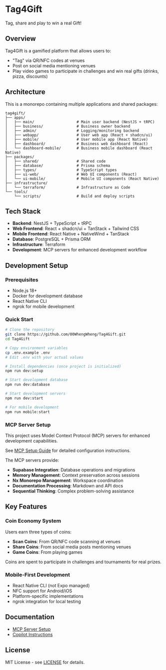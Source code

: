 # Tag4Gift
Tag, share and play to win a real Gift!

## Overview
Tag4Gift is a gamified platform that allows users to:
- "Tag" via QR/NFC codes at venues
- Post on social media mentioning venues  
- Play video games to participate in challenges and win real gifts (drinks, pizza, discounts)

## Architecture
This is a monorepo containing multiple applications and shared packages:

```
tag4gift/
├── apps/
│   ├── main/                   # Main user backend (NestJS + tRPC)
│   ├── business/               # Business owner backend
│   ├── admin/                  # Logging/monitoring backend
│   ├── webapp/                 # User web app (React + shadcn/ui)
│   ├── mobile/                 # User mobile app (React Native)
│   ├── dashboard/              # Business web dashboard (React)
│   └── dashboard-mobile/       # Business mobile dashboard (React Native)
├── packages/
│   ├── shared/                 # Shared code
│   ├── database/               # Prisma schema
│   ├── types/                  # TypeScript types
│   ├── ui-web/                 # Web UI components (React)
│   └── ui-mobile/              # Mobile UI components (React Native)
├── infrastructure/
│   └── terraform/              # Infrastructure as Code
└── tools/
    └── scripts/                # Build and deploy scripts
```

## Tech Stack
- **Backend**: NestJS + TypeScript + tRPC
- **Web Frontend**: React + shadcn/ui + TanStack + Tailwind CSS
- **Mobile Frontend**: React Native + NativeWind + TanStack
- **Database**: PostgreSQL + Prisma ORM
- **Infrastructure**: Terraform
- **Development**: MCP servers for enhanced development workflow

## Development Setup

### Prerequisites
- Node.js 18+
- Docker for development database
- React Native CLI
- ngrok for mobile development

### Quick Start
```bash
# Clone the repository
git clone https://github.com/00WhengWheng/Tag4Gift.git
cd Tag4Gift

# Copy environment variables
cp .env.example .env
# Edit .env with your actual values

# Install dependencies (once project is initialized)
npm run dev:setup

# Start development database
npm run dev:database

# Start development servers
npm run dev:start

# For mobile development
npm run mobile:start
```

### MCP Server Setup
This project uses Model Context Protocol (MCP) servers for enhanced development capabilities.

See [MCP Setup Guide](./docs/MCP_SETUP.md) for detailed configuration instructions.

The MCP servers provide:
- **Supabase Integration**: Database operations and migrations
- **Memory Management**: Context preservation across sessions
- **Nx Monorepo Management**: Workspace coordination
- **Documentation Processing**: Markdown and API docs
- **Sequential Thinking**: Complex problem-solving assistance

## Key Features

### Coin Economy System
Users earn three types of coins:
- **Scan Coins**: From QR/NFC code scanning at venues
- **Share Coins**: From social media posts mentioning venues
- **Game Coins**: From playing games

Coins are spent to participate in challenges and tournaments for real prizes.

### Mobile-First Development
- React Native CLI (not Expo managed)
- NFC support for Android/iOS
- Platform-specific implementations
- ngrok integration for local testing

## Documentation
- [MCP Server Setup](./docs/MCP_SETUP.md)
- [Copilot Instructions](./.github/copilot-instructions.md)

## License
MIT License - see [LICENSE](./LICENSE) for details.
